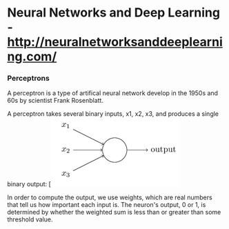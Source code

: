 # Neural Networks and Deep Learning - http://neuralnetworksanddeeplearning.com/


### Perceptrons
A perceptron is a type of artifical neural network develop in the 1950s and 60s by scientist Frank Rosenblatt.

A perceptron takes several binary inputs, x1, x2, x3, and produces a single binary output:
[![Perceptron](/images/perceptron.png)

In order to compute the output, we use weights, which are real numbers that tell us how important each input is. The neuron's output, 0 or 1, is determined by whether the weighted sum is less than or greater than some threshold value.
